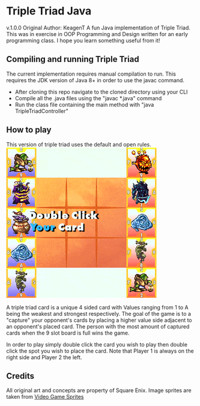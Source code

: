 # Triple Triad Java 
v.1.0.0 
Original Author: KeagenT
A fun Java implementation of Triple Triad.
This was in exercise in OOP Programming and Design
written for an early programming class.
I hope you learn something useful from it!

## Compiling and running Triple Triad
The current implementation requires manual compilation to run.
This requires the JDK version of Java 8+ in order to use the javac command.

* After cloning this repo navigate to the cloned directory using your CLI
* Compile all the .java files using the "javac *.java" command
* Run the class file containing the main method with "java TripleTriadController"

## How to play
This version of triple triad uses the default and open rules.
![Triple Triad Demo](https://raw.githubusercontent.com/KeagenT/Java-Triple-Triad/master/Triple%20Triad.gif)

A triple triad card is a unique 4 sided card with Values ranging from 1 to A 
being the weakest and strongest respectively. The goal of the game is to a "capture"
your opponent's cards by placing a higher value side adjacent to an opponent's placed card.
The person with the most amount of captured cards when the 9 slot board is full wins the game.

In order to play simply double click the card you wish to play then double click the spot you wish
to place the card. Note that Player 1 is always on the right side and Player 2 the left.

## Credits
All original art and concepts are property of Square Enix. 
Image sprites are taken from [Video Game Sprites](http://www.videogamesprites.net/)